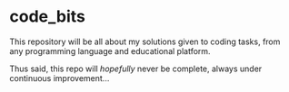 # code_bits
This repository will be all about my solutions given to coding tasks, from any programming language and educational platform.

Thus said, this repo will *hopefully* never be complete, always under continuous improvement... 
